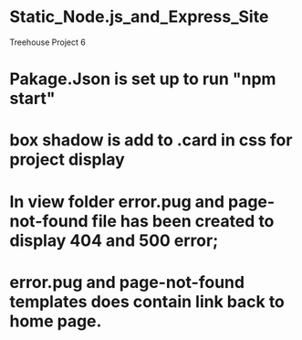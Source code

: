 # Static_Node.js_and_Express_Site
Treehouse Project 6
# Pakage.Json is set up to run "npm start"
# box shadow is add to .card in css for project display
# In view folder error.pug and page-not-found file has been created to display 404 and 500 error;
# error.pug and page-not-found templates does contain link back to home page.
